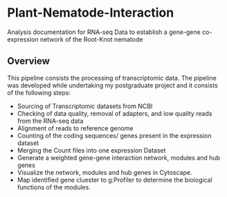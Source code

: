 # Plant-Nematode-Interaction
Analysis documentation for RNA-seq Data to establish a gene-gene co-expression network of the Root-Knot nematode


## Overview
This pipeline consists the processing of transcriptomic data. 
The pipeline was developed  while undertaking my postgraduate project and it consists of the following steps:
- Sourcing of Transcriptomic datasets from NCBI
- Checking of data quality, removal of adapters, and low quality reads from the RNA-seq data
- Alignment of reads to reference genome
- Counting of the coding sequences/ genes present in the expression dataset
- Merging the Count files into one expression Dataset
- Generate a weighted gene-gene interaction network, modules and hub genes
- Visualize the network, modules and hub genes in Cytoscape.
- Map identified gene cluester to g:Profiler to determine the biological functions of the modules.
